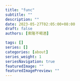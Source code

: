 ```yaml
---
title: "func"
subtitle: ""
description: ""
date: 2023-05-27T02:05:00+08:00
draft: false
authors: [索隆不喝酒]

tags: []
series: []
categories: [about]
series_weight: 1
seriesNavigation: true
featuredImage: ""
featuredImagePreview: ""
---
```

<!--more-->
